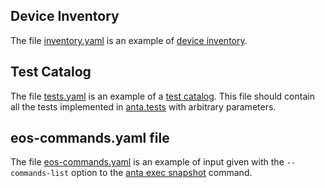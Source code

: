 ## Device Inventory

The file [inventory.yaml](inventory.yaml) is an example of [device inventory](https://www.anta.ninja/stable/usage-inventory-catalog/#create-an-inventory-file).

## Test Catalog

The file [tests.yaml](tests.yaml) is an example of a [test catalog](https://www.anta.ninja/stable/usage-inventory-catalog/#test-catalog).
This file should contain all the tests implemented in [anta.tests](../anta/tests) with arbitrary parameters.

## eos-commands.yaml file

The file [eos-commands.yaml](eos-commands.yaml) is an example of input given with the `--commands-list` option to the [anta exec snapshot](https://www.anta.ninja/stable/cli/exec/#collect-a-set-of-commands) command.
